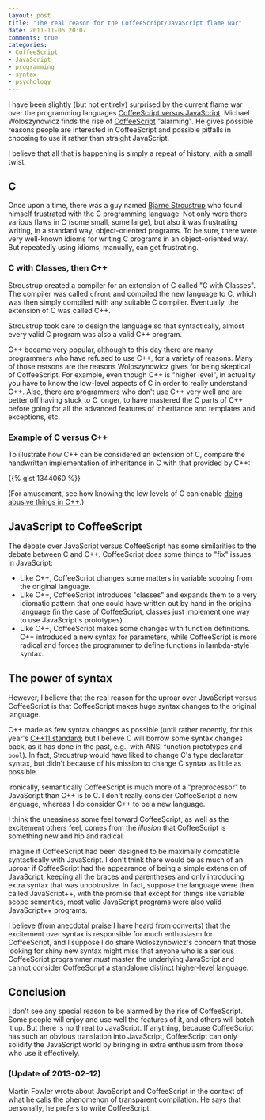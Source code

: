 ```yaml
---
layout: post
title: "The real reason for the CoffeeScript/JavaScript flame war"
date: 2011-11-06 20:07
comments: true
categories:
- CoffeeScript
- JavaScript
- programming
- syntax
- psychology
---
```

I have been slightly (but not entirely) surprised by the current flame war over the programming languages [CoffeeScript versus JavaScript](http://www.w2lessons.com/2011/11/coffeescript-means-giving-up-on.html). Michael Woloszynowicz finds the rise of [CoffeeScript](http://coffeescript.org/) "alarming". He gives possible reasons people are interested in CoffeeScript and possible pitfalls in choosing to use it rather than straight JavaScript.

I believe that all that is happening is simply a repeat of history, with a small twist.

<!--more-->

## C

Once upon a time, there was a guy named [Bjarne Stroustrup](http://www2.research.att.com/~bs/) who found himself frustrated with the C programming language. Not only were there various flaws in C (some small, some large), but also it was frustrating writing, in a standard way, object-oriented programs. To be sure, there were very well-known idioms for writing C programs in an object-oriented way. But repeatedly using idioms, manually, can get frustrating.

### C with Classes, then C++

Stroustrup created a compiler for an extension of C called "C with Classes". The compiler was called `cfront` and compiled the new language to C, which was then simply compiled with any suitable C compiler. Eventually, the extension of C was called C++.

Stroustrup took care to design the language so that syntactically, almost every valid C program was also a valid C++ program.

C++ became very popular, although to this day there are many programmers who have refused to use C++, for a variety of reasons. Many of those reasons are the reasons Woloszynowicz gives for being skeptical of CoffeeScript. For example, even though C++ is "higher level", in actuality you have to know the low-level aspects of C in order to really understand C++. Also, there are programmers who don't use C++ very well and are better off having stuck to C longer, to have mastered the C parts of C++ before going for all the advanced features of inheritance and templates and exceptions, etc.

### Example of C versus C++

To illustrate how C++ can be considered an extension of C, compare the handwritten implementation of inheritance in C with that provided by C++:

{{% gist 1344060 %}}

(For amusement, see how knowing the low levels of C can enable [doing abusive things in C++](/blog/2011/10/04/a-blast-from-the-past-c-plus-plus-abuse/).)

## JavaScript to CoffeeScript

The debate over JavaScript versus CoffeeScript has some similarities to the debate between C and C++. CoffeeScript does some things to "fix" issues in JavaScript:

- Like C++, CoffeeScript changes some matters in variable scoping from the original language.
- Like C++, CoffeeScript introduces "classes" and expands them to a very idiomatic pattern that one could have written out by hand in the original language (in the case of CoffeeScript, classes just implement one way to use JavaScript's prototypes).
- Like C++, CoffeeScript makes some changes with function definitions. C++ introduced a new syntax for parameters, while CoffeeScript is more radical and forces the programmer to define functions in lambda-style syntax.

## The power of syntax

However, I believe that the real reason for the uproar over JavaScript versus CoffeeScript is that CoffeeScript makes huge syntax changes to the original language.

C++ made as few syntax changes as possible (until rather recently, for this year's [C++11 standard](http://en.wikipedia.org/wiki/C%2B%2B11); but I believe C will borrow some syntax changes back, as it has done in the past, e.g., with ANSI function prototypes and `bool`). In fact, Stroustrup would have liked to change C's type declarator syntax, but didn't because of his mission to change C syntax as little as possible.

Ironically, semantically CoffeeScript is much more of a "preprocessor" to JavaScript than C++ is to C. I don't really consider CoffeeScript a new language, whereas I do consider C++ to be a new language.

I think the uneasiness some feel toward CoffeeScript, as well as the excitement others feel, comes from the *illusion* that CoffeeScript is something new and hip and radical.

Imagine if CoffeeScript had been designed to be maximally compatible syntactically with JavaScript. I don't think there would be as much of an uproar if CoffeeScript had the appearance of being a simple extension of JavaScript, keeping all the braces and parentheses and only introducing extra syntax that was unobtrusive. In fact, suppose the language were then called JavaScript++, with the promise that except for things like variable scope semantics, most valid JavaScript programs were also valid JavaScript++ programs.

I believe (from anecdotal praise I have heard from converts) that the excitement over syntax is responsible for much enthusiasm for CoffeeScript, and I suppose I do share Woloszynowicz's concern that those looking for shiny new syntax might miss that anyone who is a serious CoffeeScript programmer *must* master the underlying JavaScript and cannot consider CoffeeScript a standalone distinct higher-level language.

## Conclusion

I don't see any special reason to be alarmed by the rise of CoffeeScript. Some people will enjoy and use well the features of it, and others will botch it up. But there is no threat to JavaScript. If anything, because CoffeeScript has such an obvious translation into JavaScript, CoffeeScript can only solidify the JavaScript world by bringing in extra enthusiasm from those who use it effectively.

### (Update of 2013-02-12)

Martin Fowler wrote about JavaScript and CoffeeScript in the context of what he calls the phenomenon of [transparent compilation](http://martinfowler.com/bliki/TransparentCompilation.html). He says that personally, he prefers to write CoffeeScript.
